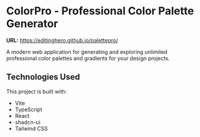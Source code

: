 
# ColorPro - Professional Color Palette Generator

**URL:**  https://editinghero.github.io/palettepro/

A modern web application for generating and exploring unlimited professional color palettes and gradients for your design projects.

## Technologies Used

This project is built with:

- Vite
- TypeScript
- React
- shadcn-ui
- Tailwind CSS
